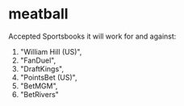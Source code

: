 # meatball

Accepted Sportsbooks it will work for and against:
1. "William Hill (US)",
2. "FanDuel",
3. "DraftKings",
4. "PointsBet (US)",
5. "BetMGM",
6. "BetRivers"
